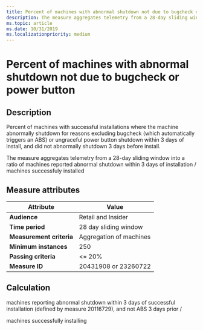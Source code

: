 ```yaml
---
title: Percent of machines with abnormal shutdown not due to bugcheck or power button
description: The measure aggregates telemetry from a 28-day sliding window into a ratio of machines reported abnormal shutdown within 3 days of installation / machines successfuly installed
ms.topic: article
ms.date: 10/31/2019
ms.localizationpriority: medium
---
```

 
# Percent of machines with abnormal shutdown not due to bugcheck or power button

## Description

Percent of machines with successful installations where the machine abnormally shutdown for reasons excluding bugcheck (which automatically triggers an ABS) or ungraceful power button shutdown within 3 days of install, and did not abnormally shutdown 3 days before install.

The measure aggregates telemetry from a 28-day sliding window into a ratio of machines reported abnormal shutdown within 3 days of installation / machines successfuly installed

## Measure attributes

|Attribute|Value|
|----|----|
|**Audience**|Retail and Insider|
|**Time period**|28 day sliding window|
|**Measurement criteria**|Aggregation of machines|
|**Minimum instances**|250|
|**Passing criteria**|<= 20%|
|**Measure ID**|20431908 or 23260722|

## Calculation

machines reporting abnormal shutdown within 3 days of successful installation (defined by measure 20116729), and not ABS 3 days prior /

machines successfully installing

